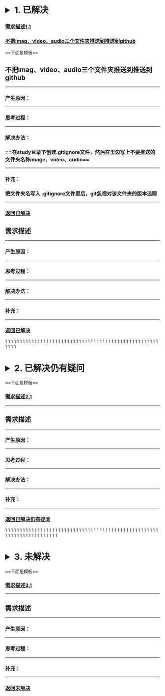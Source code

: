 
# <details><summary><span id='stop1'>1. 已解决</span></summary>1. [跳转到已解决仍有疑问](#stop2)<br>2. [跳转到未解决](#stop3)</br></details>
### [需求描述1.1](#1.1)
### [不把imag、video、audio三个文件夹推送到推送到github](#1.2)
==下面是模板==

<h2 id='1.2'>不把imag、video、audio三个文件夹推送到推送到github</h2>

***

### 产生原因：

***

### 思考过程：

***

### 解决办法：

### ==在study目录下创建.gitignore文件，然后在里边写上不要推送的文件夹名称image、video、audio==

***

### 补充：
### 把文件夹名写入 .gitignore文件里后，git忽视对该文件夹的版本追踪
***

### [返回已解决](#stop1)

<h2 id='1.1'>需求描述</h2>

***

### 产生原因：

***

### 思考过程：

***

### 解决办法：

***

### 补充：

***

### [返回已解决](#stop1)
1
1
1
1
1
1
1
1
1
1
1
1
1
1
1
1
1
1
1
1
1
1
1
1
1
1
1
1
1
1
1
1
1
1
1
1
1
1
1
1
1
1
1
1
1
1
1
1
1
1
1
1
1
1
1
1










# <details><summary><span id='stop2'>2. 已解决仍有疑问</span></summary>1. [跳转到已解决](#stop1)<br>2. [跳转到未解决](#stop3)</br></details>

==下面是模板==

### [需求描述2.1](#2.1)

***

<h2 id='2.1'>需求描述</h2>

***

### 产生原因：

***

### 思考过程：

***

### 解决办法：

***

### 补充：

***

### [返回已解决仍有疑问](#stop2)

1
1
1
1
1
1
1
1
1
1
1
1
1
1
1
1
1
1
1
1
1
1
1
1
1
1
1
1
1
1
1
1
1
1
1
1
1
1
1
1
1
1
1
1
1
1
1
1
1
1
1
1
1
1
1
1
1
1
1
1
1
1
1
1
1
1
1
1
1
1











# <details><summary><span id='stop3'>3. 未解决</span></summary>1. [跳转到已解决](#stop1)<br>2. [跳转到已解决仍有疑问](#stop2)</br></details>

==下面是模板==

### [需求描述3.1](#3.1)

***

<h2 id='1.1'>需求描述</h2>

***

### 产生原因：

***

### 思考过程：

***

### 补充：

***

### [返回未解决](#stop3)